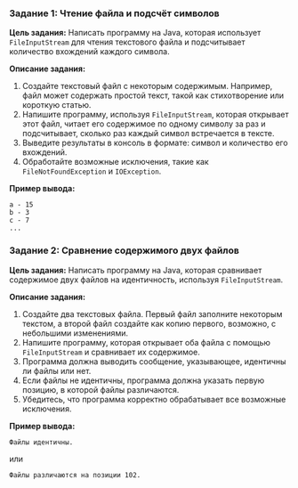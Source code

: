 ### Задание 1: Чтение файла и подсчёт символов

**Цель задания:** Написать программу на Java, которая использует `FileInputStream` для чтения текстового файла и подсчитывает количество вхождений каждого символа.

**Описание задания:**
1. Создайте текстовый файл с некоторым содержимым. Например, файл может содержать простой текст, такой как стихотворение или короткую статью.
2. Напишите программу, используя `FileInputStream`, которая открывает этот файл, читает его содержимое по одному символу за раз и подсчитывает, сколько раз каждый символ встречается в тексте.
3. Выведите результаты в консоль в формате: символ и количество его вхождений.
4. Обработайте возможные исключения, такие как `FileNotFoundException` и `IOException`.

**Пример вывода:**
```
a - 15
b - 3
c - 7
...
```

### Задание 2: Сравнение содержимого двух файлов

**Цель задания:** Написать программу на Java, которая сравнивает содержимое двух файлов на идентичность, используя `FileInputStream`.

**Описание задания:**
1. Создайте два текстовых файла. Первый файл заполните некоторым текстом, а второй файл создайте как копию первого, возможно, с небольшими изменениями.
2. Напишите программу, которая открывает оба файла с помощью `FileInputStream` и сравнивает их содержимое.
3. Программа должна выводить сообщение, указывающее, идентичны ли файлы или нет.
4. Если файлы не идентичны, программа должна указать первую позицию, в которой файлы различаются.
5. Убедитесь, что программа корректно обрабатывает все возможные исключения.

**Пример вывода:**
```
Файлы идентичны.
```
или
```
Файлы различаются на позиции 102.
```

